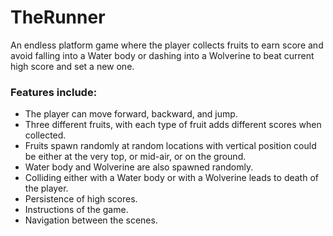 # TheRunner

An endless platform game where the player collects fruits to earn score and avoid falling into a Water body or dashing into a Wolverine to beat current high score and set a new one.

### Features include:
- The player can move forward, backward, and jump.
- Three different fruits, with each type of fruit adds different scores when collected.
- Fruits spawn randomly at random locations with vertical position could be either at the very top, or mid-air, or on the ground.
- Water body and Wolverine are also spawned randomly.
- Colliding either with a Water body or with a Wolverine leads to death of the player.
- Persistence of high scores.
- Instructions of the game.
- Navigation between the scenes.
